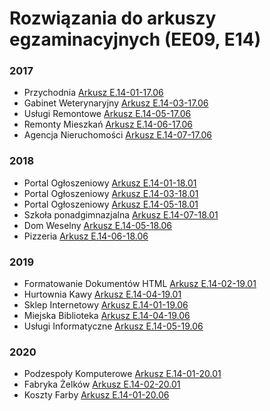 # Rozwiązania do arkuszy egzaminacyjnych (EE09, E14)

### 2017

- Przychodnia [Arkusz E.14-01-17.06](/Arkusz-E.14-01-17.06/)
- Gabinet Weterynaryjny [Arkusz E.14-03-17.06](/Arkusz-E.14-03-17.06/)
- Usługi Remontowe [Arkusz E.14-05-17.06](/Arkusz-E.14-05-17.06/)
- Remonty Mieszkań [Arkusz E.14-06-17.06](/Arkusz-E.14-06-17.06/)
- Agencja Nieruchomości [Arkusz E.14-07-17.06](/Arkusz-E.14-07-17.06/)

### 2018

- Portal Ogłoszeniowy [Arkusz E.14-01-18.01](/Arkusz-E.14-01-18.01/)
- Portal Ogłoszeniowy [Arkusz E.14-03-18.01](/Arkusz-E.14-03-18.01/)
- Portal Ogłoszeniowy [Arkusz E.14-05-18.01](/Arkusz-E.14-05-18.01/)
- Szkoła ponadgimnazjalna [Arkusz E.14-07-18.01](/Arkusz-E.14-07-18.01/)
- Dom Weselny [Arkusz E.14-05-18.06](/Arkusz-E.14-05-18.06/)
- Pizzeria [Arkusz E.14-06-18.06](/Arkusz-E.14-06-18.06/)

### 2019

- Formatowanie Dokumentów HTML [Arkusz E.14-02-19.01](/Arkusz-E.14-02-19.01/)
- Hurtownia Kawy [Arkusz E.14-04-19.01](/Arkusz-E.14-04-19.01/)
- Sklep Internetowy [Arkusz E.14-01-19.06](/Arkusz-E.14-01-19.06/)
- Miejska Biblioteka [Arkusz E.14-04-19.06](/Arkusz-E.14-04-19.06/)
- Usługi Informatyczne [Arkusz E.14-05-19.06](/Arkusz-E.14-05-19.06/)

### 2020

- Podzespoły Komputerowe [Arkusz E.14-01-20.01](/Arkusz-E.14-01-20.01/)
- Fabryka Żelków [Arkusz E.14-02-20.01](/Arkusz-E.14-02-20.01/)
- Koszty Farby [Arkusz E.14-01-20.06](/Arkusz-E.14-01-20.06/)
